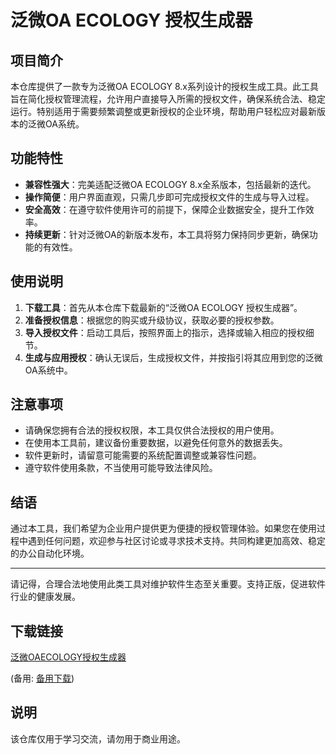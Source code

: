 # 泛微OA ECOLOGY 授权生成器

## 项目简介

本仓库提供了一款专为泛微OA ECOLOGY 8.x系列设计的授权生成工具。此工具旨在简化授权管理流程，允许用户直接导入所需的授权文件，确保系统合法、稳定运行。特别适用于需要频繁调整或更新授权的企业环境，帮助用户轻松应对最新版本的泛微OA系统。

## 功能特性

- **兼容性强大**：完美适配泛微OA ECOLOGY 8.x全系版本，包括最新的迭代。
- **操作简便**：用户界面直观，只需几步即可完成授权文件的生成与导入过程。
- **安全高效**：在遵守软件使用许可的前提下，保障企业数据安全，提升工作效率。
- **持续更新**：针对泛微OA的新版本发布，本工具将努力保持同步更新，确保功能的有效性。

## 使用说明

1. **下载工具**：首先从本仓库下载最新的“泛微OA ECOLOGY 授权生成器”。
2. **准备授权信息**：根据您的购买或升级协议，获取必要的授权参数。
3. **导入授权文件**：启动工具后，按照界面上的指示，选择或输入相应的授权细节。
4. **生成与应用授权**：确认无误后，生成授权文件，并按指引将其应用到您的泛微OA系统中。

## 注意事项

- 请确保您拥有合法的授权权限，本工具仅供合法授权的用户使用。
- 在使用本工具前，建议备份重要数据，以避免任何意外的数据丢失。
- 软件更新时，请留意可能需要的系统配置调整或兼容性问题。
- 遵守软件使用条款，不当使用可能导致法律风险。

## 结语

通过本工具，我们希望为企业用户提供更为便捷的授权管理体验。如果您在使用过程中遇到任何问题，欢迎参与社区讨论或寻求技术支持。共同构建更加高效、稳定的办公自动化环境。

---

请记得，合理合法地使用此类工具对维护软件生态至关重要。支持正版，促进软件行业的健康发展。

## 下载链接
[泛微OAECOLOGY授权生成器](https://pan.quark.cn/s/2f2974b0ceff) 

(备用: [备用下载](https://pan.baidu.com/s/1LQGwvksm-8_H0eDF3Vul3w?pwd=1234))

## 说明

该仓库仅用于学习交流，请勿用于商业用途。
